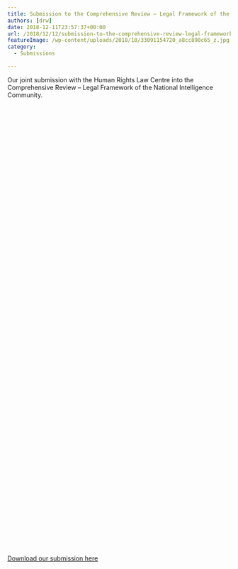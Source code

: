 ```yaml
---
title: Submission to the Comprehensive Review – Legal Framework of the National Intelligence Community
authors: [drw]
date: 2018-12-11T23:57:37+00:00
url: /2018/12/12/submission-to-the-comprehensive-review-legal-framework-of-the-national-intelligence-community/
featureImage: /wp-content/uploads/2018/10/33091154720_a8cc890c65_z.jpg
category:
  - Submissions

---
```

Our joint submission with the Human Rights Law Centre into the Comprehensive Review &#8211; Legal Framework of the National Intelligence Community.

<div data-configid="29076025/67468012" style="width:100%; height:1000px;" class="issuuembed">
</div>

[Download our submission here][1]

 [1]: /wp-content/uploads/2019/02/HRLC-and-DRW-Submission-12-December-2018.pdf
